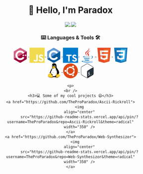 <div align="center">
	<h1>👋 Hello, I'm Paradox</h1>
	<a href="https://github.com/anuraghazra/github-readme-stats" target="_blank">
		<img
			align="center"
			src="https://github-readme-stats.vercel.app/api/top-langs/?username=TheProParadox&langs_count=6&theme=radical&layout=compact"
			height="150" />
	</a>
	<a href="https://github.com/anuraghazra/github-readme-stats" target="_blank">
		<img
			align="center"
			src="https://github-readme-stats.vercel.app/api?username=TheProParadox&count_private=true&theme=radical&show_icons=true"
			height="150" />
	</a>
	<br />
	<h3>⌨️ Languages & Tools 🛠</h3>
	<p>
		<!-- template
		<a href="" target="_blank">
			<img
				align="center"
				src=""
				width="50"
				height="50"
				alt="" />
		</a>
		-->
		<a href="https://www.cplusplus.com/" target="_blank">
			<img
				align="center"
				src="https://raw.githubusercontent.com/devicons/devicon/master/icons/cplusplus/cplusplus-original.svg"
				width="50"
				height="50"
				alt="C++" />
		</a>
		<a href="https://developer.mozilla.org/en-US/docs/Web/JavaScript" target="_blank">
			<img
				align="center"
				src="https://raw.githubusercontent.com/devicons/devicon/master/icons/javascript/javascript-plain.svg"
				width="50"
				height="50"
				alt="JavaScript" />
		</a>
		<a href="https://en.wikipedia.org/wiki/C_(programming_language)" target="_blank">
			<img
				align="center"
				src="https://raw.githubusercontent.com/devicons/devicon/master/icons/c/c-original.svg"
				width="50"
				height="50"
				alt="C" />
		</a>
		<a href="https://www.typescriptlang.org/" target="_blank">
			<img
				align="center"
				src="https://raw.githubusercontent.com/devicons/devicon/master/icons/typescript/typescript-original.svg"
				width="50"
				height="50"
				alt="TypeScript" />
		</a>
		<a href="https://en.wikipedia.org/wiki/Java_(programming_language)" target="_blank">
			<img
				align="center"
				src="https://raw.githubusercontent.com/devicons/devicon/master/icons/java/java-original.svg"
				width="50"
				height="50"
				alt="Java" />
		</a>
		<a href="https://en.wikipedia.org/wiki/HTML" target="_blank">
			<img
				align="center"
				src="https://raw.githubusercontent.com/devicons/devicon/master/icons/html5/html5-original.svg"
				width="50"
				height="50"
				alt="HTML" />
		</a>
		<a href="https://en.wikipedia.org/wiki/CSS" target="_blank">
			<img
				align="center"
				src="https://raw.githubusercontent.com/devicons/devicon/master/icons/css3/css3-original.svg"
				width="50"
				height="50"
				alt="CSS" />
		</a>
		<br />
		<a href="https://www.linux.org/" target="_blank">
			<img
				align="center"
				src="https://raw.githubusercontent.com/devicons/devicon/master/icons/linux/linux-original.svg"
				width="50"
				height="50"
				alt="Linux" />
		</a>
		<a href="https://www.ubuntu.com/" target="_blank">
			<img
				align="center"
				src="https://raw.githubusercontent.com/devicons/devicon/master/icons/ubuntu/ubuntu-plain.svg"
				width="50"
				height="50"
				alt="Ubuntu" />
		</a>
		<a href="https://www.gnu.org/software/bash/" target="_blank">
			<img
				align="center"
				src="https://raw.githubusercontent.com/devicons/devicon/master/icons/bash/bash-original.svg"
				width="50"
				height="50"
				alt="Bash" />
		</a>
		
	<p>
	<br />
	<h3>💻 Some of my cool projects 😄</h3>
	<a href="https://github.com/TheProParadox/Ascii-Rickroll">
			<img
			align="center"
			src="https://github-readme-stats.vercel.app/api/pin/?username=TheProParadox&repo=Ascii-Rickroll&theme=radical"
			width="350" />
	</a>
	<a href="https://github.com/TheProParadox/Web-Synthesizor">
		<img
			align="center"
			src="https://github-readme-stats.vercel.app/api/pin/?username=TheProParadox&repo=Web-Synthesizor&theme=radical"
			width="350" />
	</a>
	
</div>

<!--
**iannisdezwart/iannisdezwart** is a ✨ _special_ ✨ repository because its `README.md` (this file) appears on your GitHub profile.

Here are some ideas to get you started:

- 🔭 I’m currently working on ...
- 🌱 I’m currently learning ...
- 👯 I’m looking to collaborate on ...
- 🤔 I’m looking for help with ...
- 💬 Ask me about ...
- 📫 How to reach me: ...
- 😄 Pronouns: ...
- ⚡ Fun fact: ...
-->
